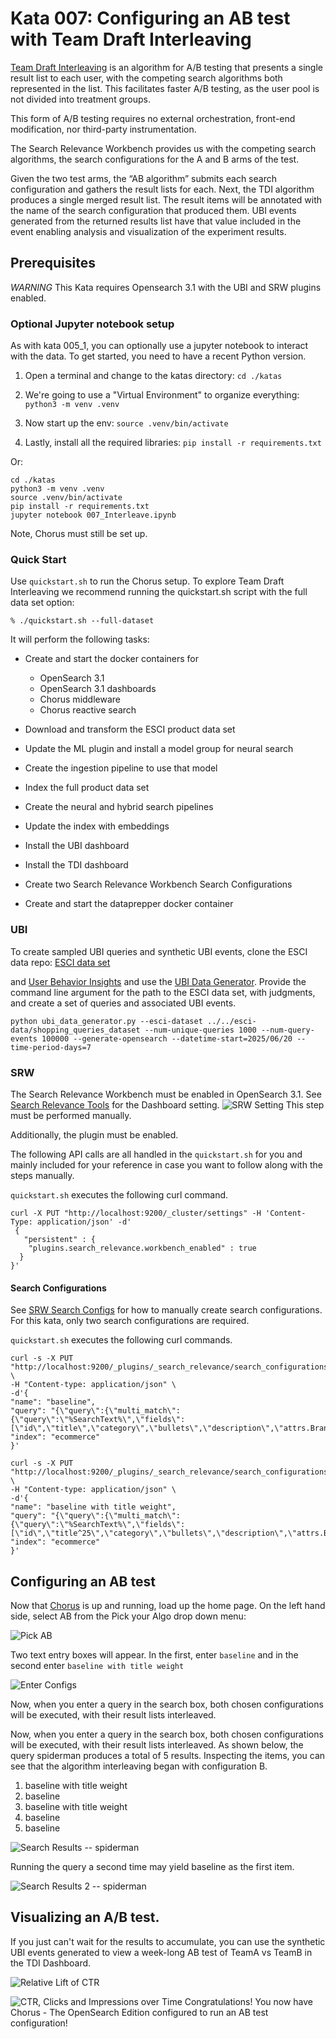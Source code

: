 # Kata 007: Configuring an AB test with Team Draft Interleaving
[Team Draft Interleaving](https://dl.acm.org/doi/abs/10.1145/2806416.2806477) is an algorithm for A/B testing that presents a single result list to each user, with the competing search algorithms both represented in the list. This facilitates faster A/B testing, as the user pool is not divided into treatment groups.

This form of A/B testing requires no external orchestration, front-end modification, nor third-party instrumentation.

The Search Relevance Workbench provides us with the competing search algorithms, the search configurations for the A and B arms of the test.

Given the two test arms, the “AB algorithm” submits each search configuration and gathers the result lists for each. Next, the TDI algorithm produces a single merged result list. The result items will be annotated with the name of the search configuration that produced them. UBI events generated from the returned results list have that value included in the event enabling analysis and visualization of the experiment results.

## Prerequisites
_WARNING_  This Kata requires Opensearch 3.1 with the UBI and SRW plugins enabled.

### Optional Jupyter notebook setup
As with kata 005_1, you can optionally use a jupyter notebook to interact with the data.
To get started, you need to have a recent Python version.

1. Open a terminal and change to the katas directory: `cd ./katas`

1. We're going to use a "Virtual Environment" to organize everything: `python3 -m venv .venv`

1. Now start up the env: `source .venv/bin/activate`

1. Lastly, install all the required libraries: `pip install -r requirements.txt`

Or:

```
cd ./katas
python3 -m venv .venv
source .venv/bin/activate
pip install -r requirements.txt
jupyter notebook 007_Interleave.ipynb
```
Note, Chorus must still be set up.

### Quick Start
Use `quickstart.sh` to run the Chorus setup. 
To explore Team Draft Interleaving we recommend running the quickstart.sh script with the full data set option:

```% ./quickstart.sh --full-dataset```

It will perform the following tasks:
* Create and start the docker containers for
  * OpenSearch 3.1
  * OpenSearch 3.1 dashboards
  * Chorus middleware
  * Chorus reactive search

* Download and transform the ESCI product data set
* Update the ML plugin and install a model group for neural search
* Create the ingestion pipeline to use that model
* Index the full product data set
* Create the neural and hybrid search pipelines
* Update the index with embeddings
* Install the UBI dashboard
* Install the TDI dashboard
* Create two Search Relevance Workbench Search Configurations
* Create and start the dataprepper docker container

### UBI

To create sampled UBI queries and synthetic UBI events, clone the ESCI data repo:
[ESCI data set](https://github.com/amazon-science/esci-data.git)

and [User Behavior Insights](https://github.com/opensearch-project/user-behavior-insights/)
and use the 
[UBI Data Generator](https://github.com/opensearch-project/user-behavior-insights/tree/main/ubi-data-generator).
Provide the command line argument for the path to the ESCI data set, with judgments, and create a set of queries and associated UBI events.

```
python ubi_data_generator.py --esci-dataset ../../esci-data/shopping_queries_dataset --num-unique-queries 1000 --num-query-events 100000 --generate-opensearch --datetime-start=2025/06/20 --time-period-days=7
```
### SRW

The Search Relevance Workbench must be enabled in OpenSearch 3.1. See [Search Relevance Tools](https://github.com/opensearch-project/dashboards-search-relevance) 
for the Dashboard setting.
![SRW Setting](images/007_SRW_setting.png)
This step must be performed manually.

Additionally, the plugin must be enabled.

The following API calls are all handled in the `quickstart.sh` for you and mainly included for your reference in case you want to follow along with the steps manually.

`quickstart.sh` executes the following curl command.

```
curl -X PUT "http://localhost:9200/_cluster/settings" -H 'Content-Type: application/json' -d'
 {
   "persistent" : {
    "plugins.search_relevance.workbench_enabled" : true
  }
}'
```


#### Search Configurations

See [SRW Search Configs](https://docs.opensearch.org/docs/latest/search-plugins/search-relevance/search-configurations/)
for how to manually create search configurations.  For this kata, only two search configurations are required.

`quickstart.sh` executes the following curl commands.
```
curl -s -X PUT "http://localhost:9200/_plugins/_search_relevance/search_configurations" \
-H "Content-type: application/json" \
-d'{
"name": "baseline",
"query": "{\"query\":{\"multi_match\":{\"query\":\"%SearchText%\",\"fields\":[\"id\",\"title\",\"category\",\"bullets\",\"description\",\"attrs.Brand\",\"attrs.Color\"]}}}",
"index": "ecommerce"
}'
```

```
curl -s -X PUT "http://localhost:9200/_plugins/_search_relevance/search_configurations" \
-H "Content-type: application/json" \
-d'{
"name": "baseline with title weight",
"query": "{\"query\":{\"multi_match\":{\"query\":\"%SearchText%\",\"fields\":[\"id\",\"title^25\",\"category\",\"bullets\",\"description\",\"attrs.Brand\",\"attrs.Color\"]}}}",
"index": "ecommerce"
}'
```

## Configuring an AB test

Now that [Chorus](http://localhost:3000/) is up and running, load up the home page.
On the left hand side, select AB from the Pick your Algo drop down menu:

![Pick AB](images/007_choose_ab.png)

Two text entry boxes will appear. In the first, enter `baseline` and in the second enter
`baseline with title weight`

![Enter Configs](images/007_enter_configs.png)

Now, when you enter a query in the search box, both chosen configurations will be executed, with their result lists interleaved.

Now, when you enter a query in the search box, both chosen configurations will be executed, with their result lists interleaved. As shown below, the query spiderman produces a total of 5 results. Inspecting the items, you can see that the algorithm interleaving began with configuration B.
1. baseline with title weight
1. baseline
1. baseline with title weight
1. baseline
1. baseline

![Search Results -- spiderman](images/spiderman.png)

Running the query a second time may yield baseline as the first item.

![Search Results 2 -- spiderman](images/spiderman%202.png)

## Visualizing an A/B test.

If you just can't wait for the results to accumulate, you can use the synthetic UBI events generated to view a week-long AB test of TeamA vs TeamB in the TDI Dashboard.

![Relative Lift of CTR](images/TDI_Dashboard_1.png)

![CTR, Clicks and Impressions over Time](images/TDI_Dashboard_2.png)
Congratulations! You now have Chorus - The OpenSearch Edition configured to run an AB test configuration!
